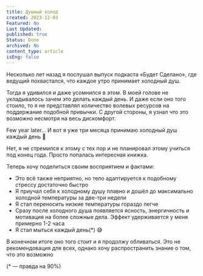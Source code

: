 ```yaml
---
title: Душный холод
created: 2023-12-03
Featured: No
Last Updated: 
published: true
Status: Done
archived: No
content_type: article
isEng: false
---
```


Несколько лет назад я послушал выпуск подкаста «Будет Сделано», где ведущий похвастался, что каждое утро принимает холодный душ.

Тогда я удивился и даже усомнился в этом. В моей голове не укладывалось зачем это делать каждый день. И даже если оно того стоило, то я не представлял количество волевых ресурсов на поддержание подобной привычки. С другой стороны, я узнал что это возможно несмотря на весь дискомфорт.

Few year later... И вот я уже три месяца принимаю холодный душ каждый день 🤯 

Нет, я не стремился к этому с тех пор и не планировал этому учиться под конец года. Просто попалась интересная книжка.

Теперь хочу поделиться своим восприятием и фактами:

- Это всё также неприятно, но тело адаптируется к подобному стрессу достаточно быстро
- Я приучал себя к холодному душу плавно и дошёл до максимально холодной температуры за две-три недели 
- Я стал переносить низкие температуры гораздо легче
- Сразу после холодного душа появляется ясность, энергичность и мотивация на более сложные дела. Эффект удерживается у меня примерно 1-2 часа
- Я стал мыться каждый день(*) 😅

В конечном итоге оно того стоит и я продолжу обливаться. Это не рекомендовация для всех, однако хочу распространить знание о том, что это возможно

(* — правда на 90%)